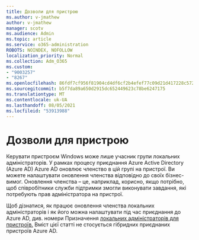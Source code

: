 ```yaml
---
title: Дозволи для пристрою
ms.author: v-jmathew
author: v-jmathew
manager: scotv
ms.audience: Admin
ms.topic: article
ms.service: o365-administration
ROBOTS: NOINDEX, NOFOLLOW
localization_priority: Normal
ms.collection: Adm_O365
ms.custom:
- "9003257"
- "8267"
ms.openlocfilehash: 86fdf7cf956f81904cd4df6cf2b4efef77c09d21d417228c5722f5afcbe5727f
ms.sourcegitcommit: b5f7da89a650d2915dc652449623c78be6247175
ms.translationtype: MT
ms.contentlocale: uk-UA
ms.lasthandoff: 08/05/2021
ms.locfileid: "53913988"
---
```

# <a name="device-permissions"></a>Дозволи для пристрою

Керувати пристроєм Windows може лише учасник групи локальних адміністраторів. У рамках процесу приєднання Azure Active Directory (Azure AD) Azure AD оновлює членство в цій групі на пристрої. Ви можете налаштувати оновлення членства відповідно до своїх бізнес-вимог. Оновлення членства – це, наприклад, корисно, якщо потрібно, щоб співробітники служби підтримки змогли виконувати завдання, які потребують прав адміністратора на пристрої.

Щоб дізнатися, як працює оновлення членства локальних адміністраторів і як його можна налаштувати під час приєднання до Azure AD, див. номери Призначення [локальних адміністраторів для пристроїв.](https://docs.microsoft.com/azure/active-directory/devices/assign-local-admin) Вміст цієї статті не стосується гібридних приєднаних пристроїв Azure AD.
